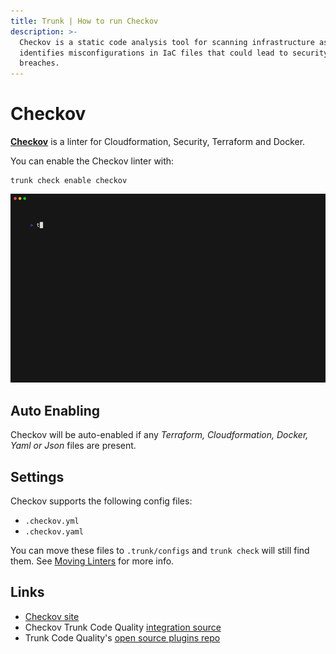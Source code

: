 ```yaml
---
title: Trunk | How to run Checkov
description: >-
  Checkov is a static code analysis tool for scanning infrastructure as code. It
  identifies misconfigurations in IaC files that could lead to security
  breaches.
---
```


# Checkov

[**Checkov**](https://github.com/bridgecrewio/checkov) is a linter for Cloudformation, Security, Terraform and Docker.

You can enable the Checkov linter with:

```shell
trunk check enable checkov
```

![checkov example output](../../../.gitbook/assets/checkov.gif)

## Auto Enabling

Checkov will be auto-enabled if any _Terraform, Cloudformation, Docker, Yaml or Json_ files are present.

## Settings

Checkov supports the following config files:

* `.checkov.yml`
* `.checkov.yaml`

You can move these files to `.trunk/configs` and `trunk check` will still find them. See [Moving Linters](../configure-linters.md#moving-linters) for more info.

## Links

* [Checkov site](https://github.com/bridgecrewio/checkov)
* Checkov Trunk Code Quality [integration source](https://github.com/trunk-io/plugins/tree/main/linters/checkov)
* Trunk Code Quality's [open source plugins repo](https://github.com/trunk-io/plugins/tree/main)
